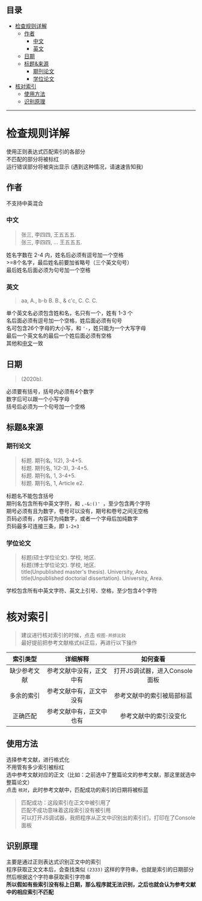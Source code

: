 ## 目录
- [检查规则详解](#检查规则详解)
  - [作者](#作者)
    - [中文](#中文)
    - [英文](#英文)
  - [日期](#日期)
  - [标题&来源](#标题来源)
    - [期刊论文](#期刊论文)
    - [学位论文](#学位论文)
- [核对索引](#核对索引)
  - [使用方法](#使用方法)
  - [识别原理](#识别原理)
***
# 检查规则详解
使用正则表达式匹配索引的各部分  
不匹配的部分将被标红  
运行错误部分将被突出显示 (遇到这种情况，请速速告知我)  
## 作者
不支持中英混合
### 中文
>张三, 李四四, 王五五五.   
>张三, 李四四, … 王五五五.  

姓名字数在 2-4 内，姓名后必须有逗号加一个空格  
\>=8个名字，最后姓名前要加省略号（三个英文句号）   
最后姓名后面必须为句号加一个空格
### 英文
>aa, A., b-b B. B., & c'c, C. C. C.   

单个英文名必须包含姓和名，名只有一个，姓有 1-3 个  
名后面必须有逗号加一个空格，姓后面必须有句号  
名可包含26个字母的大小写，和 `'-`，姓只能为一个大写字母  
最后一个英文名的最后一个姓后面必须有空格  
其他和[中文](#中文)一致
## 日期
>(2020b).   

必须要有括号，括号内必须有4个数字  
数字后可以跟一个小写字母  
括号后必须为一个句号加一个空格
## 标题&来源
### 期刊论文
> 标题. 期刊名, 1(2), 3-4+5.  
> 标题. 期刊名, 1(2-3), 3-4+5.  
> 标题. 期刊名, 1, 3-4+5.  
> 标题. 期刊名, 1, Article e2. 

标题名不能包含括号  
期刊名包含所有中英文字符，和 `,-&:()' `，至少包含两个字符  
期号必须有且为数字，卷号可以没有，期号和卷号之间无空格  
页码必须有，内容可为纯数字，或者一个字母后加纯数字  
页码最多可连接三条，即 `1-2+3`
### 学位论文
>标题(硕士学位论文). 学校, 地区.   
>标题(博士学位论文). 学校, 地区.   
>title(Unpublished master's thesis). University, Area.   
>title(Unpublished doctorial dissertation). University, Area.   

学校包含所有中英文字符、英文上引号、空格，至少包含4个字符
# 核对索引
> 建议进行核对索引的时候，点击 `视图-并排比较`  
> 最好提前把参考文献格式纠正后，再进行以下操作
> 
|   索引类型   |         详细解释         |           如何查看            |
| :----------: | :----------------------: | :---------------------------: |
| 缺少参考文献 | 参考文献中没有，正文中有 | 打开JS调试器，进入Console面板 |
|  多余的索引  | 参考文献中有，正文中没有 |  参考文献中的索引被局部标蓝   |
|   正确匹配   | 参考文献中有，正文中也有 |    参考文献中的索引没变化     |
## 使用方法
选择参考文献，进行格式化  
不用管有多少索引被标红  
选中参考文献对应的正文（比如：之前选中了整篇论文的参考文献，那这里就选中整篇论文）  
点击 `核对`，此时参考文献中，匹配成功的索引的日期将被标蓝  
> 匹配成功：这段索引在正文中被引用了  
> 匹配不成功意味着这段索引没有被引用  
> 可以打开JS调试器，我把程序从正文中识别出的索引们，打印在了Console面板

## 识别原理
主要是通过正则表达式识别正文中的索引  
程序获取正文文本后，会查找类似 `(2333)` 这样的字符串，也就是索引的日期部分  
然后根据这个字符串获取索引字符串  
**所以假如有些索引没有标上日期，那么程序就无法识别，之后也就会认为参考文献中的相应索引不匹配**